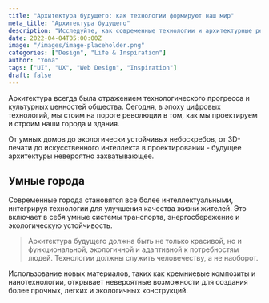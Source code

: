 ```yaml
---
title: "Архитектура будущего: как технологии формируют наш мир"
meta_title: "Архитектура будущего"
description: "Исследуйте, как современные технологии и архитектурные решения создают города и пространства будущего"
date: 2022-04-04T05:00:00Z
image: "/images/image-placeholder.png"
categories: ["Design", "Life & Inspiration"]
author: "Yona"
tags: ["UI", "UX", "Web Design", "Inspiration"]
draft: false
---
```


Архитектура всегда была отражением технологического прогресса и культурных ценностей общества. Сегодня, в эпоху цифровых технологий, мы стоим на пороге революции в том, как мы проектируем и строим наши города и здания.

От умных домов до экологически устойчивых небоскребов, от 3D-печати до искусственного интеллекта в проектировании - будущее архитектуры невероятно захватывающее.

## Умные города

Современные города становятся все более интеллектуальными, интегрируя технологии для улучшения качества жизни жителей. Это включает в себя умные системы транспорта, энергосбережение и экологическую устойчивость.

> Архитектура будущего должна быть не только красивой, но и функциональной, экологичной и адаптивной к потребностям людей. Технологии должны служить человечеству, а не наоборот.

Использование новых материалов, таких как кремниевые композиты и нанотехнологии, открывает невероятные возможности для создания более прочных, легких и экологичных конструкций.
